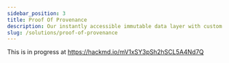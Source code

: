 ```yaml
---
sidebar_position: 3
title: Proof Of Provenance
description: Our instantly accessible immutable data layer with custom metadata tagging and verifiable timestamping helps you build irrefutable provenance chains.
slug: /solutions/proof-of-provenance
---
```


This is in progress at https://hackmd.io/mV1xSY3pSh2hSCL5A4Nd7Q

